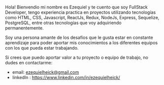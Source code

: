 Hola! Bienvendio mi nombre es Ezequiel y te cuento que soy
FullStack Developer, tengo experiencia practica en proyectos utilizando tecnologías como HTML, CSS, Javascript, ReactJs, Redux, NodeJs, Express, Sequelize, PostgreSQL, entre otras tecnologías que voy adquiriendo permanentemente.

Soy una persona amante de los desafíos que le gusta estar en constante aprendizaje para poder aportar mis conocimientos a los diferentes equipos con los que pueda estar trabajando.

Si crees que puedo aportar valor a tu proyecto o equipo de trabajo, no dudes en contactarme:
- email: ezequielheick@gmail.com
- linkedIn : https://www.linkedin.com/in/ezequielheick/
<!---
HeickEzequiel/HeickEzequiel is a ✨ special ✨ repository because its `README.md` (this file) appears on your GitHub profile.
You can click the Preview link to take a look at your changes.
--->
